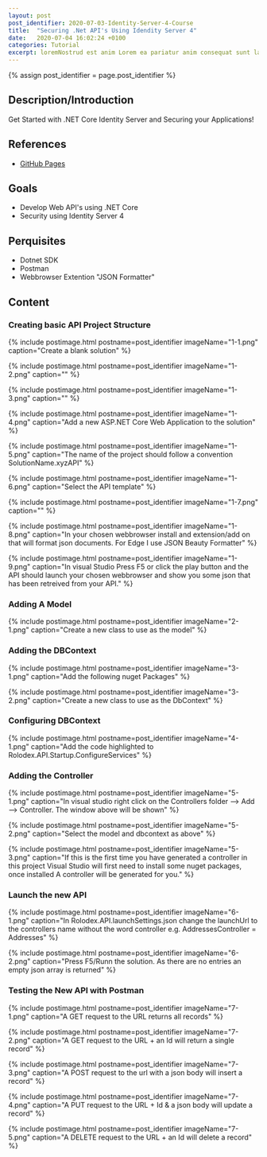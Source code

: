 ```yaml
---
layout: post
post_identifier: 2020-07-03-Identity-Server-4-Course
title:  "Securing .Net API's Using Idendity Server 4"
date:   2020-07-04 16:02:24 +0100
categories: Tutorial
excerpt: loremNostrud est anim Lorem ea pariatur anim consequat sunt laborum pariatur et et
---
```


{% assign post_identifier = page.post_identifier %}


## Description/Introduction
Get Started with .NET Core Identity Server and Securing your Applications!

## References
* [GitHub Pages](https://pages.github.com/)

## Goals
* Develop Web API's using .NET Core
* Security using Identity Server 4

## Perquisites
* Dotnet SDK
* Postman
* Webbrowser Extention "JSON Formatter"

## Content

### Creating basic API Project Structure

{% include postimage.html 
postname=post_identifier
imageName="1-1.png" 
caption="Create a blank solution" %}

{% include postimage.html 
postname=post_identifier
imageName="1-2.png" 
caption="" %}

{% include postimage.html 
postname=post_identifier
imageName="1-3.png" 
caption="" %}

{% include postimage.html 
postname=post_identifier
imageName="1-4.png" 
caption="Add a new ASP.NET Core Web Application to the solution" %}

{% include postimage.html 
postname=post_identifier
imageName="1-5.png" 
caption="The name of the project should follow a convention SolutionName.xyzAPI" %}

{% include postimage.html 
postname=post_identifier
imageName="1-6.png" 
caption="Select the API template" %}

{% include postimage.html 
postname=post_identifier
imageName="1-7.png" 
caption="" %}

{% include postimage.html 
postname=post_identifier
imageName="1-8.png" 
caption="In your chosen webbrowser install and extension/add on that will format json documents. For Edge I use JSON Beauty Formatter" %}

{% include postimage.html 
postname=post_identifier
imageName="1-9.png" 
caption="In visual Studio Press F5 or click the play button and the API should launch your chosen webbrowser and show you some json that has been retreived from your API." %}

### Adding A Model

{% include postimage.html 
postname=post_identifier
imageName="2-1.png" 
caption="Create a new class to use as the model" %}

### Adding the DBContext

{% include postimage.html 
postname=post_identifier
imageName="3-1.png" 
caption="Add the following nuget Packages" %}

{% include postimage.html 
postname=post_identifier
imageName="3-2.png" 
caption="Create a new class to use as the DbContext" %}

### Configuring DBContext

{% include postimage.html 
postname=post_identifier
imageName="4-1.png" 
caption="Add the code highlighted to Rolodex.API.Startup.ConfigureServices" %}

### Adding the Controller

{% include postimage.html 
postname=post_identifier
imageName="5-1.png" 
caption="In visual studio right click on the Controllers folder --> Add --> Controller. The window above will be shown" %}

{% include postimage.html 
postname=post_identifier
imageName="5-2.png" 
caption="Select the model and dbcontext as above" %}

{% include postimage.html 
postname=post_identifier
imageName="5-3.png" 
caption="If this is the first time you have generated a controller in this project Visual Studio will first need to install some nuget packages, once installed A controller will be generated for you." %}

### Launch the new API

{% include postimage.html 
postname=post_identifier
imageName="6-1.png" 
caption="In Rolodex.API.launchSettings.json change the launchUrl to the controllers name without the word controller e.g. AddressesController = Addresses" %}

{% include postimage.html 
postname=post_identifier
imageName="6-2.png" 
caption="Press F5/Runn the solution. As there are no entries an empty json array is returned" %}

### Testing the New API with Postman

{% include postimage.html 
postname=post_identifier
imageName="7-1.png" 
caption="A GET request to the URL returns all records" %}

{% include postimage.html 
postname=post_identifier
imageName="7-2.png" 
caption="A GET request to the URL + an Id will return a single record" %}

{% include postimage.html 
postname=post_identifier
imageName="7-3.png" 
caption="A POST request to the url with a json body will insert a record" %}

{% include postimage.html 
postname=post_identifier
imageName="7-4.png" 
caption="A PUT request to the URL + Id & a json body will update a record" %}

{% include postimage.html 
postname=post_identifier
imageName="7-5.png" 
caption="A DELETE request to the URL + an Id will delete a record" %}

